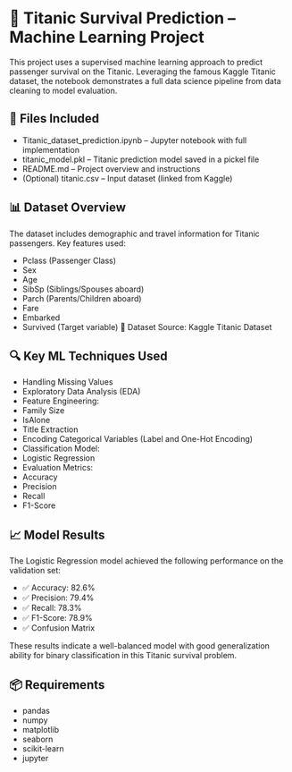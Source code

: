 # 🚢 **Titanic Survival Prediction – Machine Learning Project**
This project uses a supervised machine learning approach to predict passenger survival on the Titanic. Leveraging the famous Kaggle Titanic dataset, the notebook demonstrates a full data science pipeline from data cleaning to model evaluation.

## 📁 **Files Included**
- Titanic_dataset_prediction.ipynb – Jupyter notebook with full implementation
- titanic_model.pkl – Titanic prediction model saved in a pickel file
- README.md – Project overview and instructions
- (Optional) titanic.csv – Input dataset (linked from Kaggle)

## 📊 **Dataset Overview**
The dataset includes demographic and travel information for Titanic passengers. Key features used:

- Pclass (Passenger Class)
- Sex
- Age
- SibSp (Siblings/Spouses aboard)
- Parch (Parents/Children aboard)
- Fare
- Embarked
- Survived (Target variable)
📌 Dataset Source: Kaggle Titanic Dataset

## 🔍 **Key ML Techniques Used**
- Handling Missing Values
- Exploratory Data Analysis (EDA)
- Feature Engineering:
- Family Size
- IsAlone
- Title Extraction
- Encoding Categorical Variables (Label and One-Hot Encoding)
- Classification Model:
- Logistic Regression
- Evaluation Metrics:
- Accuracy
- Precision
- Recall
- F1-Score

## 📈 **Model Results**
The Logistic Regression model achieved the following performance on the validation set:

- ✅ Accuracy: 82.6%
- ✅ Precision: 79.4%
- ✅ Recall: 78.3%
- ✅ F1-Score: 78.9%
- ✅ Confusion Matrix
  
These results indicate a well-balanced model with good generalization ability for binary classification in this Titanic survival problem.

## 📦 **Requirements**
- pandas
- numpy
- matplotlib
- seaborn
- scikit-learn
- jupyter
